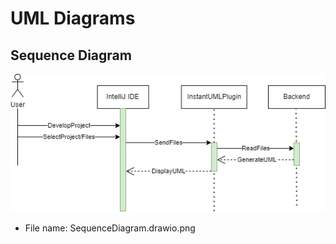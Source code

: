# UML Diagrams
## Sequence Diagram
![Sequence Diagram](SequenceDiagram.png)
- File name: SequenceDiagram.drawio.png